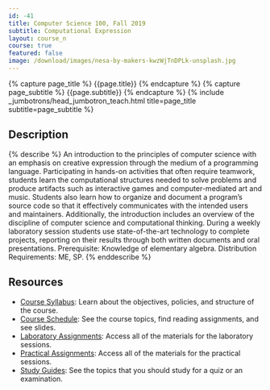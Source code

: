 ```yaml
---
id: -41
title: Computer Science 100, Fall 2019
subtitle: Computational Expression
layout: course_n
course: true
featured: false
image: /download/images/nesa-by-makers-kwzWjTnDPLk-unsplash.jpg
---
```


{% capture page_title %} {{page.title}} {% endcapture %}
{% capture page_subtitle %} {{page.subtitle}} {% endcapture %}
{% include _jumbotrons/head_jumbotron_teach.html title=page_title subtitle=page_subtitle %}

## Description

{% describe %}
An introduction to the principles of computer science with an emphasis on
creative expression through the medium of a programming language. Participating
in hands-on activities that often require teamwork, students learn the
computational structures needed to solve problems and produce artifacts such as
interactive games and computer-mediated art and music. Students also learn how
to organize and document a program’s source code so that it effectively
communicates with the intended users and maintainers. Additionally, the
introduction includes an overview of the discipline of computer science and
computational thinking. During a weekly laboratory session students use
state-of-the-art technology to complete projects, reporting on their results
through both written documents and oral presentations. Prerequisite: Knowledge
of elementary algebra. Distribution Requirements: ME, SP.
{% enddescribe %}

## Resources

<ul>

<li><a href="https://github.com/Allegheny-Computer-Science-100-F2019/cs100-F2019-syllabus/releases/download/cs100F2019-syllabus-0.2.0/cs100F2019_syllabus.pdf"
class="major">Course Syllabus</a>: Learn about the objectives, policies, and structure of the course.</li>

<li><a href="{{site.baseurl}}teaching/cs100F2019/schedule/"
class="major">Course Schedule</a>: See the course topics, find reading assignments, and see slides.</li>

<li><a href="{{site.baseurl}}teaching/cs100F2019/laboratories/"
class="major">Laboratory Assignments</a>: Access all of the materials for the laboratory sessions.</li>

<li><a href="{{site.baseurl}}teaching/cs100F2019/practicals/"
class="major">Practical Assignments</a>: Access all of the materials for the practical sessions.</li>

<li><a href="{{site.baseurl}}teaching/cs100F2019/studyguides/"
class="major">Study Guides</a>: See the topics that you should study for a quiz or an examination.</li>

</ul>

